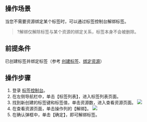 ## 操作场景
当您不需要资源绑定某个标签时，可以通过标签控制台解绑标签。
>?解绑仅解除标签与某个资源的绑定关系，标签本身不会被删除。


## 前提条件
已创建标签并绑定标签（参考 [创建标签](https://cloud.tencent.com/document/product/651/56716)、[绑定资源](https://cloud.tencent.com/document/product/651/56717)）

## 操作步骤

1. 登录 [标签控制台](https://console.cloud.tencent.com/tag)。
2. 在左侧导航栏中，单击【标签列表】，进入标签列表页面。
3. 找到新创建的标签键和标签值，单击资源数，进入查看资源页面。
![](https://main.qcloudimg.com/raw/38e2853873dd466fec90ec5d6fbeb35e.jpg)
4. 在查看资源页面，单击操作列的【解绑】。
![](https://main.qcloudimg.com/raw/2a8a84972b7d3308147923851f1ea13c.jpg)
5. 在确认弹框中，单击【确定】，即可解绑标签。





 






